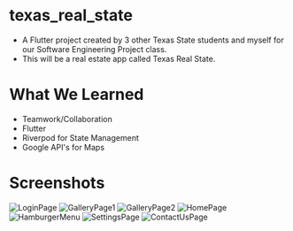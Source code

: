 # texas_real_state
* A Flutter project created by 3 other Texas State students and myself for our Software Engineering Project class.
* This will be a real estate app called Texas Real State.

# What We Learned
* Teamwork/Collaboration
* Flutter
* Riverpod for State Management
* Google API's for Maps

# Screenshots
![LoginPage](screenshots/loginPage.jpg)
![GalleryPage1](screenshots/galleryPage_1.jpg)
![GalleryPage2](screenshots/galleryPage_2.jpg)
![HomePage](screenshots/homePage.PNG)
![HamburgerMenu](screenshots/hamburger_menu.PNG)
![SettingsPage](screenshots/settingPage.jpg)
![ContactUsPage](screenshots/contactUsPage.jpg)
